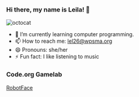 ### Hi there, my name is Leila! 👋
![octocat](https://github.com/leilale1/leilale1/assets/146843642/ff8ab0a1-67b0-448d-85d0-82d92e35c908)
- 🌱 I’m currently learning computer programming.
- 📫 How to reach me: lel26@wpsma.org
- 😄 Pronouns: she/her
- ⚡ Fun fact: I like listening to music

### Code.org Gamelab
[RobotFace](https://github.com/leilale1/Robot/)
